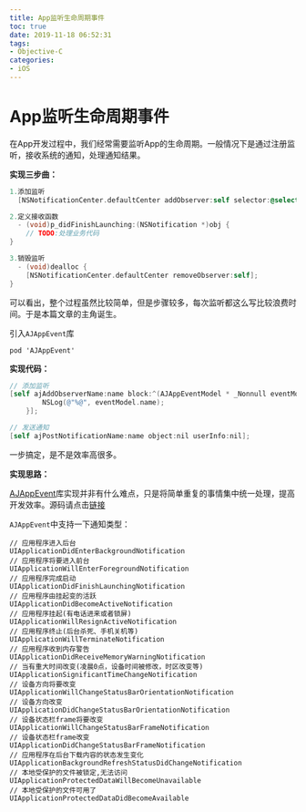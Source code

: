 ```yaml
---
title: App监听生命周期事件
toc: true
date: 2019-11-18 06:52:31
tags:
- Objective-C
categories:
- iOS
---
```


# App监听生命周期事件

在App开发过程中，我们经常需要监听App的生命周期。一般情况下是通过注册监听，接收系统的通知，处理通知结果。

**实现三步曲：**

```objective-c
1.添加监听
  [NSNotificationCenter.defaultCenter addObserver:self selector:@selector(p_didFinishLaunching:) name:UIApplicationDidFinishLaunchingNotification object:nil];

2.定义接收函数
  - (void)p_didFinishLaunching:(NSNotification *)obj {
    // TODO:处理业务代码
}

3.销毁监听
  - (void)dealloc {
    [NSNotificationCenter.defaultCenter removeObserver:self];
}
```

可以看出，整个过程虽然比较简单，但是步骤较多，每次监听都这么写比较浪费时间。于是本篇文章的主角诞生。

引入`AJAppEvent`库

```shell
pod 'AJAppEvent'
```

**实现代码：**

```objective-c
// 添加监听
[self ajAddObserverName:name block:^(AJAppEventModel * _Nonnull eventModel) {
        NSLog(@"%@", eventModel.name);
    }];

// 发送通知
[self ajPostNotificationName:name object:nil userInfo:nil];
```

一步搞定，是不是效率高很多。

**实现思路：**

[AJAppEvent](https://github.com/xujiebing/AJAppEvent)库实现并非有什么难点，只是将简单重复的事情集中统一处理，提高开发效率。源码请点击[链接](https://github.com/xujiebing/AJAppEvent)

`AJAppEvent`中支持一下通知类型：

```
// 应用程序进入后台
UIApplicationDidEnterBackgroundNotification
// 应用程序将要进入前台
UIApplicationWillEnterForegroundNotification
// 应用程序完成启动
UIApplicationDidFinishLaunchingNotification
// 应用程序由挂起变的活跃
UIApplicationDidBecomeActiveNotification
// 应用程序挂起(有电话进来或者锁屏)
UIApplicationWillResignActiveNotification
// 应用程序终止(后台杀死、手机关机等)
UIApplicationWillTerminateNotification
// 应用程序收到内存警告
UIApplicationDidReceiveMemoryWarningNotification
// 当有重大时间改变(凌晨0点，设备时间被修改，时区改变等)
UIApplicationSignificantTimeChangeNotification
// 设备方向将要改变
UIApplicationWillChangeStatusBarOrientationNotification
// 设备方向改变
UIApplicationDidChangeStatusBarOrientationNotification
// 设备状态栏frame将要改变
UIApplicationWillChangeStatusBarFrameNotification
// 设备状态栏frame改变
UIApplicationDidChangeStatusBarFrameNotification
// 应用程序在后台下载内容的状态发生变化
UIApplicationBackgroundRefreshStatusDidChangeNotification
// 本地受保护的文件被锁定,无法访问
UIApplicationProtectedDataWillBecomeUnavailable
// 本地受保护的文件可用了
UIApplicationProtectedDataDidBecomeAvailable
```

